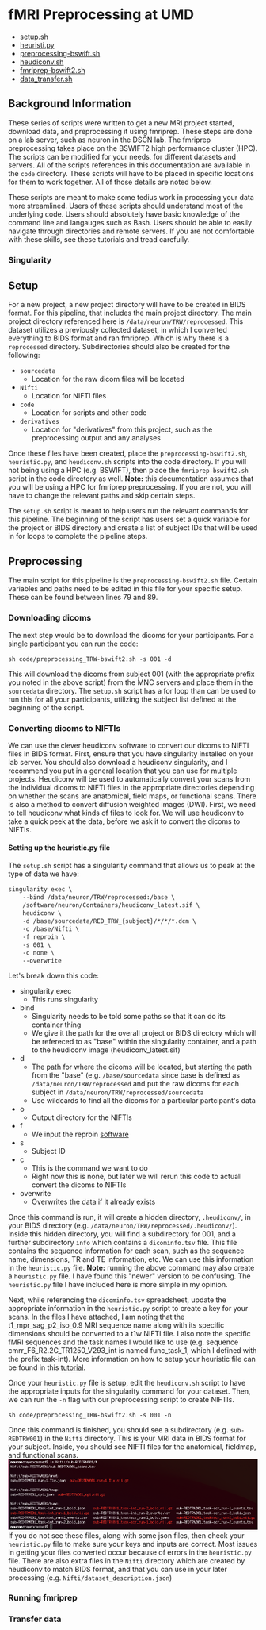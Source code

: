 # fMRI Preprocessing at UMD

- [setup.sh](https://github.com/hspopal/tutorials/blob/main/neuroimaging/umd_preprocessing/code/setup.sh)
- [heuristi.py]()
- [preprocessing-bswift.sh]()
- [heudiconv.sh]()
- [fmriprep-bswift2.sh]()
- [data_transfer.sh]()

## Background Information
These series of scripts were written to get a new MRI project started, download data, and preprocessing it using fmriprep. These steps are done on a lab server, such as neuron in the DSCN lab. The fmriprep preprocessing takes place on the BSWIFT2 high performance cluster (HPC). The scripts can be modified for your needs, for different datasets and servers. All of the scripts references in this documentation are available in the `code` directory. These scripts will have to be placed in specific locations for them to work together. All of those details are noted below.

These scripts are meant to make some tedius work in processing your data more streamlined. Users of these scripts should understand most of the underlying code. Users should absolutely have basic knowledge of the command line and langauges such as Bash. Users should be able to easily navigate through directories and remote servers. If you are not comfortable with these skills, see these tutorials and tread carefully. 

### Singularity


## Setup
For a new project, a new project directory will have to be created in BIDS format. For this pipeline, that includes the main project directory. The main project directory referenced here is `/data/neuron/TRW/reprocessed`. This dataset utilizes a previously collected dataset, in which I converted everything to BIDS format and ran fmriprep. Which is why there is a `reprocessed` directory. Subdirectories should also be created for the following:

- `sourcedata`
    - Location for the raw dicom files will be located
- `Nifti`
    - Location for NIFTI files
- `code`
    - Location for scripts and other code
- `derivatives`
    - Location for "derivatives" from this project, such as the preprocessing output and any analyses 

Once these files have been created, place the `preprocessing-bswift2.sh`, `heuristic.py`, and `heudiconv.sh` scripts into the code directory. If you will not being using a HPC (e.g. BSWIFT), then place the `fmriprep-bswift2.sh` script in the code directory as well. **Note:** this documentation assumes that you will be using a HPC for fmriprep preprocessing. If you are not, you will have to change the relevant paths and skip certain steps. 

The `setup.sh` script is meant to help users run the relevant commands for this pipeline. The beginning of the script has users set a quick variable for the project or BIDS directory and create a list of subject IDs that will be used in for loops to complete the pipeline steps. 


## Preprocessing
The main script for this pipeline is the `preprocessing-bswift2.sh` file. Certain variables and paths need to be edited in this file for your specific setup. These can be found between lines 79 and 89. 

### Downloading dicoms
The next step would be to download the dicoms for your participants. For a single participant you can run the code:
```
sh code/preprocessing_TRW-bswift2.sh -s 001 -d
```
This will download the dicoms from subject 001 (with the appropriate prefix you noted in the above script) from the MNC servers and place them in the `sourcedata` directory. The `setup.sh` script has a for loop than can be used to run this for all your participants, utilizing the subject list defined at the beginning of the script.


### Converting dicoms to NIFTIs
We can use the clever heudiconv software to convert our dicoms to NIFTI files in BIDS format. First, ensure that you have singularity installed on your lab server. You should also download a heudiconv singularity, and I recommend you put in a general location that you can use for multiple projects. Heudiconv will be used to automatically convert your scans from the individual dicoms to NIFTI files in the appropriate directories depending on whether the scans are anatomical, field maps, or functional scans. There is also a method to convert diffusion weighted images (DWI). First, we need to tell heudiconv what kinds of files to look for. We will use heudiconv to take a quick peek at the data, before we ask it to convert the dicoms to NIFTIs.

#### Setting up the heuristic.py file
The `setup.sh` script has a singularity command that allows us to peak at the type of data we have:
```
singularity exec \
    --bind /data/neuron/TRW/reprocessed:/base \
    /software/neuron/Containers/heudiconv_latest.sif \
    heudiconv \
    -d /base/sourcedata/RED_TRW_{subject}/*/*/*.dcm \
    -o /base/Nifti \
    -f reproin \
    -s 001 \
    -c none \
    --overwrite 
```
Let's break down this code:

- singularity exec
    - This runs singularity
- bind
    - Singularity needs to be told some paths so that it can do its container thing
    - We give it the path for the overall project or BIDS directory which will be refereced to as "base" within the singularity container, and a path to the heudiconv image (heudiconv_latest.sif)
- d
    - The path for where the dicoms will be located, but starting the path from the "base" (e.g. `/base/sourcedata` since base is defined as `/data/neuron/TRW/reprocessed` and put the raw dicoms for each subject in `/data/neuron/TRW/reprocessed/sourcedata`
    - Use wildcards to find all the dicoms for a particular partcipant's data
- o
    - Output directory for the NIFTIs
- f
    - We input the reproin [software](https://github.com/ReproNim/reproin)
- s
    - Subject ID
- c
    - This is the command we want to do
    - Right now this is none, but later we will rerun this code to actuall convert the dicoms to NIFTIs
- overwrite
    - Overwrites the data if it already exists

Once this command is run, it will create a hidden directory, `.heudiconv/`, in your BIDS directory (e.g. `/data/neuron/TRW/reprocessed/.heudiconv/`). Inside this hidden directory, you will find a subdirectory for 001, and a further subdirectory `info` which contains a `dicominfo.tsv` file. This file contains the sequence information for each scan, such as the sequence name, dimensions, TR and TE information, etc. 
[](docs/dicominfo.png)
We can use this information in the `heuristic.py` file. **Note:** running the above command may also create a `heuristic.py` file. I have found this "newer" version to be confusing. The `heuristic.py` file I have included here is more simple in my opinion. 

Next, while referencing the `dicominfo.tsv` spreadsheet, update the appropriate information in the `heuristic.py` script to create a key for your scans. In the files I have attached, I am noting that the t1_mpr_sag_p2_iso_0.9 MRI sequence name along with its specific dimensions should be converted to a t1w NIFTI file. I also note the specific fMRI sequences and the task names I would like to use (e.g. sequence cmrr_F6_R2.2C_TR1250_V293_int is named func_task_1, which I defined with the prefix task-int). More information on how to setup your heuristic file can be found in this [tutorial]().

Once your `heuristic.py` file is setup, edit the `heudiconv.sh` script to have the appropriate inputs for the singularity command for your dataset. Then, we can run the `-n` flag with our preprocessing script to create NIFTIs.
```
sh code/preprocessing_TRW-bswift2.sh -s 001 -n
```
Once this command is finished, you should see a subdirectory (e.g. `sub-REDTRW001`) in the `Nifti` directory. This is your MRI data in BIDS format for your subject. Inside, you should see NIFTI files for the anatomical, fieldmap, and functional scans. 
![](docs/bids_niftis.png)
If you do not see these files, along with some json files, then check your `heuristic.py` file to make sure your keys and inputs are correct. Most issues in getting your files converted occur because of errors in the `heuristic.py` file. There are also extra files in the `Nifti` directory which are created by heudiconv to match BIDS format, and that you can use in your later processing (e.g. `Nifti/dataset_description.json`)


### Running fmriprep


### Transfer data


